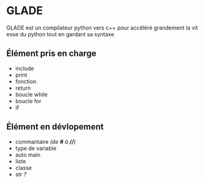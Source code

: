 # GLADE
GLADE est un compilateur python vers c++ pour accéléré grandement la vitesse du python tout en gardant sa syntaxe
## Élément pris en charge

 - include
 - print
 - fonction
 - return
 - boucle while
 - boucle for
 - if

## Élément en dévlopement

 - commantaire *(de **#** à **//**)*
 - type de variable
 - auto main
 - liste
 - classe
 - str *?*